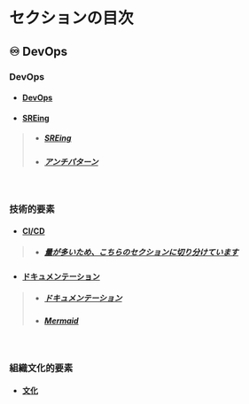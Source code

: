 # セクションの目次

## ♾️ DevOps

### DevOps 

* #### [︎DevOps](https://hiroki-it.github.io/tech-notebook/devops/devops.html)
* #### <u>SREing</u>
> * ##### [︎SREing](https://hiroki-it.github.io/tech-notebook/devops/devops_sreing.html)
> * ##### [︎アンチパターン](https://hiroki-it.github.io/tech-notebook/devops/devops_sreing_antipattern.html)

<br>

### 技術的要素

* #### <u>CI/CD</u>
> * ##### [量が多いため、こちらのセクションに切り分けています](https://hiroki-it.github.io/tech-notebook/devops/cicd/index.html)

* #### <u>︎ドキュメンテーション</u>
> * ##### [︎ドキュメンテーション](https://hiroki-it.github.io/tech-notebook/devops/devops_documentation.html)
> * ##### [Mermaid](https://hiroki-it.github.io/tech-notebook/devops/devops_documentation_mermaid.html)

<br>

### 組織文化的要素

* #### [文化](https://hiroki-it.github.io/tech-notebook/devops/devops_culture.html)

<br>
